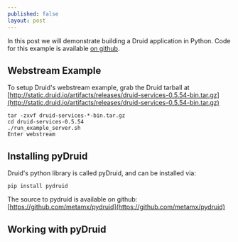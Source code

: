 ```yaml
---
published: false
layout: post
---
```


In this post we will demonstrate building a Druid application in Python. Code for this example is available [on github](https://github.com/rjurney/druid-application-development).

## Webstream Example

To setup Druid's webstream example, grab the Druid tarball at [http://static.druid.io/artifacts/releases/druid-services-0.5.54-bin.tar.gz](http://static.druid.io/artifacts/releases/druid-services-0.5.54-bin.tar.gz)

	tar -zxvf druid-services-*-bin.tar.gz
    cd druid-services-0.5.54
    ./run_example_server.sh
    Enter webstream

## Installing pyDruid

Druid's python library is called pyDruid, and can be installed via:

	pip install pydruid

The source to pydruid is available on github: [https://github.com/metamx/pydruid](https://github.com/metamx/pydruid)

## Working with pyDruid





